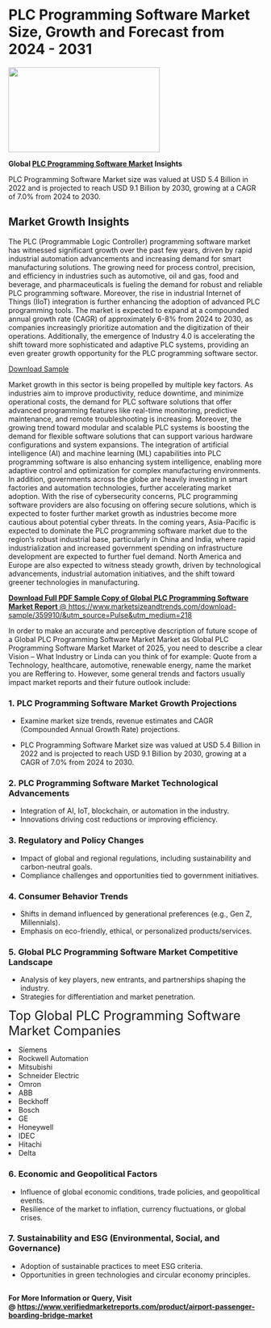 <H1>PLC Programming Software Market Size, Growth and Forecast from 2024 - 2031</H1><img class="aligncenter size-medium wp-image-584254" src="https://thirdeyenews.in/wp-content/uploads/2024/09/Global-Market-Research-300x168.jpeg" alt="" width="300" height="168" /><p><strong>Global&nbsp;<a href="https://www.marketsizeandtrends.com/download-sample/359910/&amp;utm_source=Pulse&amp;utm_medium=218">PLC Programming Software Market</a> Insights</strong></p><p>PLC Programming Software Market size was valued at USD 5.4 Billion in 2022 and is projected to reach USD 9.1 Billion by 2030, growing at a CAGR of 7.0% from 2024 to 2030.</p><p><h2>Market Growth Insights</h2> <p>The PLC (Programmable Logic Controller) programming software market has witnessed significant growth over the past few years, driven by rapid industrial automation advancements and increasing demand for smart manufacturing solutions. The growing need for process control, precision, and efficiency in industries such as automotive, oil and gas, food and beverage, and pharmaceuticals is fueling the demand for robust and reliable PLC programming software. Moreover, the rise in industrial Internet of Things (IIoT) integration is further enhancing the adoption of advanced PLC programming tools. The market is expected to expand at a compounded annual growth rate (CAGR) of approximately 6-8% from 2024 to 2030, as companies increasingly prioritize automation and the digitization of their operations. Additionally, the emergence of Industry 4.0 is accelerating the shift toward more sophisticated and adaptive PLC systems, providing an even greater growth opportunity for the PLC programming software sector.</p> <p><a href="#">Download Sample</a></p> <p>Market growth in this sector is being propelled by multiple key factors. As industries aim to improve productivity, reduce downtime, and minimize operational costs, the demand for PLC software solutions that offer advanced programming features like real-time monitoring, predictive maintenance, and remote troubleshooting is increasing. Moreover, the growing trend toward modular and scalable PLC systems is boosting the demand for flexible software solutions that can support various hardware configurations and system expansions. The integration of artificial intelligence (AI) and machine learning (ML) capabilities into PLC programming software is also enhancing system intelligence, enabling more adaptive control and optimization for complex manufacturing environments. In addition, governments across the globe are heavily investing in smart factories and automation technologies, further accelerating market adoption. With the rise of cybersecurity concerns, PLC programming software providers are also focusing on offering secure solutions, which is expected to foster further market growth as industries become more cautious about potential cyber threats. In the coming years, Asia-Pacific is expected to dominate the PLC programming software market due to the region’s robust industrial base, particularly in China and India, where rapid industrialization and increased government spending on infrastructure development are expected to further fuel demand. North America and Europe are also expected to witness steady growth, driven by technological advancements, industrial automation initiatives, and the shift toward greener technologies in manufacturing. <p><a href="#"></p><p><span class=""><strong>Download Full PDF Sample Copy of Global PLC Programming Software Market Report</strong> @ <a href="https://www.marketsizeandtrends.com/download-sample/359910/&amp;utm_source=Pulse&amp;utm_medium=218" target="_blank">https://www.marketsizeandtrends.com/download-sample/359910/&amp;utm_source=Pulse&amp;utm_medium=218</a></span></p><p>In order to make an accurate and perceptive description of future scope of a Global&nbsp;PLC Programming Software Market Market as Global&nbsp;PLC Programming Software Market Market of 2025, you need to describe a clear Vision &ndash; What Industry or Linda can you think of for example: Quote from a Technology, healthcare, automotive, renewable energy, name the market you are Reffering to. However, some general trends and factors usually impact market reports and their future outlook include:</p><h3>1.&nbsp;<strong>PLC Programming Software Market Growth Projections</strong></h3><ul><li>Examine market size trends, revenue estimates and CAGR (Compounded Annual Growth Rate) projections.</li><li><p>PLC Programming Software Market size was valued at USD 5.4 Billion in 2022 and is projected to reach USD 9.1 Billion by 2030, growing at a CAGR of 7.0% from 2024 to 2030.</p></li></ul><h3>2.&nbsp;<strong>PLC Programming Software Market Technological Advancements</strong></h3><ul><li>Integration of AI, IoT, blockchain, or automation in the industry.</li><li>Innovations driving cost reductions or improving efficiency.</li></ul><h3>3.&nbsp;<strong>Regulatory and Policy Changes</strong></h3><ul><li>Impact of global and regional regulations, including sustainability and carbon-neutral goals.</li><li>Compliance challenges and opportunities tied to government initiatives.</li></ul><h3>4.&nbsp;<strong>Consumer Behavior Trends</strong></h3><ul><li>Shifts in demand influenced by generational preferences (e.g., Gen Z, Millennials).</li><li>Emphasis on eco-friendly, ethical, or personalized products/services.</li></ul><h3>5.&nbsp;<strong>Global PLC Programming Software Market Competitive Landscape</strong></h3><ul><li>Analysis of key players, new entrants, and partnerships shaping the industry.</li><li>Strategies for differentiation and market penetration.</li></ul><p data-pm-slice="1 1 []"><span style="color: inherit; font-family: inherit; font-size: 25px;">Top Global PLC Programming Software Market Companies</span></p><div class="" data-test-id=""><p><li>Siemens</li><li> Rockwell Automation</li><li> Mitsubishi</li><li> Schneider Electric</li><li> Omron</li><li> ABB</li><li> Beckhoff</li><li> Bosch</li><li> GE</li><li> Honeywell</li><li> IDEC</li><li> Hitachi</li><li> Delta</li></p></div><h3>6.&nbsp;<strong>Economic and Geopolitical Factors</strong></h3><ul><li>Influence of global economic conditions, trade policies, and geopolitical events.</li><li>Resilience of the market to inflation, currency fluctuations, or global crises.</li></ul><h3>7.&nbsp;<strong>Sustainability and ESG (Environmental, Social, and Governance)</strong></h3><ul><li>Adoption of sustainable practices to meet ESG criteria.</li><li>Opportunities in green technologies and circular economy principles.</li></ul><h2><strong style="font-size: 14px;">For More Information or Query, Visit @&nbsp;</strong><a style="background-color: #ffffff; font-size: 14px;" href="https://www.marketsizeandtrends.com/report/plc-programming-software-market/" target="_blank">https://www.verifiedmarketreports.com/product/airport-passenger-boarding-bridge-market</a></h2>
